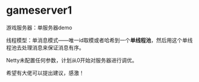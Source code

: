 # gameserver1
游戏服务器：单服务器demo  
  
线程模型：单消息模式——唯一id取模或者哈希到一个**单线程池**，然后用这个单线程池去处理消息来保证消息有序。

Netty未配置任何参数，计划从0开始对服务器进行调优。 
 
希望有大佬可以提出建议，感激！
